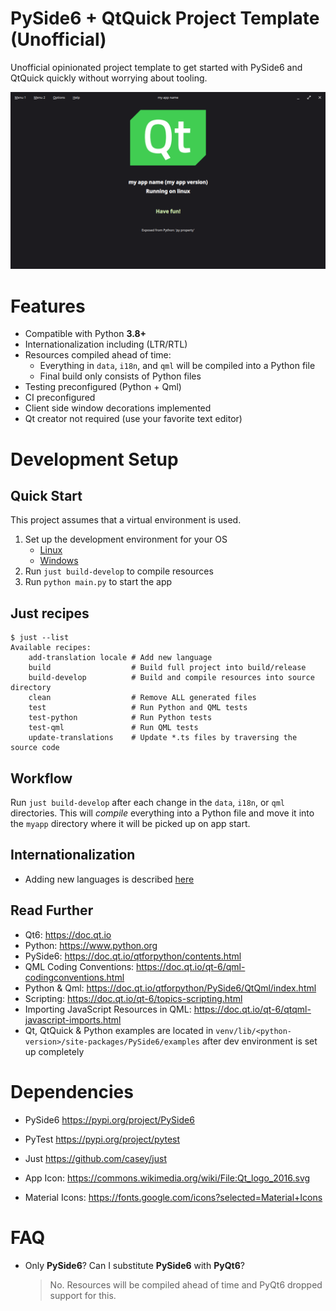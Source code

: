 # PySide6 + QtQuick Project Template (Unofficial)

Unofficial opinionated project template to get started with PySide6 and QtQuick quickly without worrying about tooling.

![screenshot](docs/picture.png)

# Features

* Compatible with Python **3.8+**
* Internationalization including (LTR/RTL)
* Resources compiled ahead of time:
    * Everything in `data`, `i18n`, and `qml` will be compiled into a Python file
    * Final build only consists of Python files
* Testing preconfigured (Python + Qml)
* CI preconfigured
* Client side window decorations implemented
* Qt creator not required (use your favorite text editor)

# Development Setup

## Quick Start

This project assumes that a virtual environment is used.

1. Set up the development environment for your OS
    * [Linux](docs/dev-setup-linux.md)
    * [Windows](docs/dev-setup-windows.md)
2. Run `just build-develop` to compile resources
3. Run `python main.py` to start the app

## Just recipes

```just
$ just --list
Available recipes:
    add-translation locale # Add new language
    build                  # Build full project into build/release
    build-develop          # Build and compile resources into source directory
    clean                  # Remove ALL generated files
    test                   # Run Python and QML tests
    test-python            # Run Python tests
    test-qml               # Run QML tests
    update-translations    # Update *.ts files by traversing the source code
```

## Workflow

Run `just build-develop` after each change in the `data`, `i18n`, or `qml` directories.
This will *compile* everything into a Python file and move it into the `myapp` directory
where it will be picked up on app start.

## Internationalization

* Adding new languages is described [here](docs/internationalization.md)

## Read Further

* Qt6: https://doc.qt.io
* Python: https://www.python.org
* PySide6: https://doc.qt.io/qtforpython/contents.html
* QML Coding Conventions: https://doc.qt.io/qt-6/qml-codingconventions.html
* Python & Qml: https://doc.qt.io/qtforpython/PySide6/QtQml/index.html
* Scripting: https://doc.qt.io/qt-6/topics-scripting.html
* Importing JavaScript Resources in QML: https://doc.qt.io/qt-6/qtqml-javascript-imports.html
* Qt, QtQuick & Python examples are located in `venv/lib/<python-version>/site-packages/PySide6/examples`
  after dev environment is set up completely

# Dependencies

* PySide6 https://pypi.org/project/PySide6
* PyTest https://pypi.org/project/pytest
* Just https://github.com/casey/just

* App Icon: https://commons.wikimedia.org/wiki/File:Qt_logo_2016.svg
* Material Icons: https://fonts.google.com/icons?selected=Material+Icons

# FAQ

* Only **PySide6**? Can I substitute **PySide6** with **PyQt6**?
  > No. Resources will be compiled ahead of time and PyQt6 dropped support for this.
